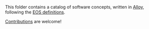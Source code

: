 This folder contains a catalog of software concepts, written in [Alloy](../README.md#formal-notation), following the [EOS definitions](../README.md/#definition).

[Contributions](../README.md#contribute) are welcome!